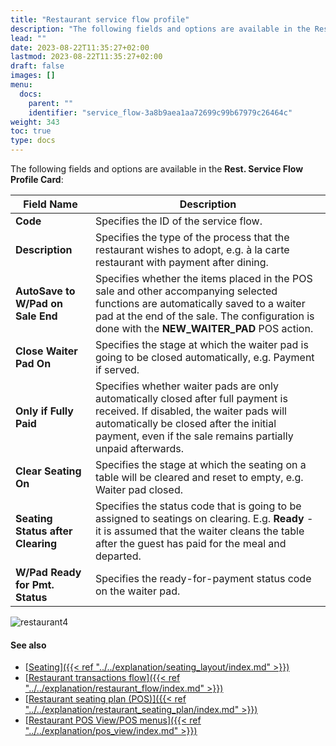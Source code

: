 ```yaml
---
title: "Restaurant service flow profile"
description: "The following fields and options are available in the Rest. Service Flow Profile Card."
lead: ""
date: 2023-08-22T11:35:27+02:00
lastmod: 2023-08-22T11:35:27+02:00
draft: false
images: []
menu:
  docs:
    parent: ""
    identifier: "service_flow-3a8b9aea1aa72699c99b67979c26464c"
weight: 343
toc: true
type: docs
---
```


The following fields and options are available in the **Rest. Service Flow Profile Card**:

| Field Name      | Description |
| ----------- | ----------- |
| **Code** | Specifies the ID of the service flow. | 
| **Description** | Specifies the type of the process that the restaurant wishes to adopt, e.g. à la carte restaurant with payment after dining. | 
| **AutoSave to W/Pad on Sale End** | Specifies whether the items placed in the POS sale and other accompanying selected functions are automatically saved to a waiter pad at the end of the sale. The configuration is done with the **NEW_WAITER_PAD** POS action. | 
| **Close Waiter Pad On** | Specifies the stage at which the waiter pad is going to be closed automatically, e.g. Payment if served. |
| **Only if Fully Paid** | Specifies whether waiter pads are only automatically closed after full payment is received. If disabled, the waiter pads will automatically be closed after the initial payment, even if the sale remains partially unpaid afterwards. | 
| **Clear Seating On** | Specifies the stage at which the seating on a table will be cleared and reset to empty, e.g. Waiter pad closed. | 
| **Seating Status after Clearing** | Specifies the status code that is going to be assigned to seatings on clearing. E.g. **Ready** - it is assumed that the waiter cleans the table after the guest has paid for the meal and departed. | 
| **W/Pad Ready for Pmt. Status** | Specifies the ready-for-payment status code on the waiter pad. |

![restaurant4](restaurant4.PNG)

#### See also

- [<ins>Seating<ins>]({{< ref "../../explanation/seating_layout/index.md" >}})
- [<ins>Restaurant transactions flow<ins>]({{< ref "../../explanation/restaurant_flow/index.md" >}})
- [<ins>Restaurant seating plan (POS)<ins>]({{< ref "../../explanation/restaurant_seating_plan/index.md" >}})
- [<ins>Restaurant POS View/POS menus<ins>]({{< ref "../../explanation/pos_view/index.md" >}})